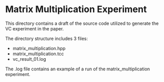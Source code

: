 # Matrix Multiplication Experiment

This directory contains a draft of the source code utilized to generate the VC experiment in the paper.

The directory structure includes 3 files:
* matrix_multiplication.hpp
* matrix_multiplication.tcc
* vc_result_01.log

The .log file contains an example of a run of the matrix_multiplication experiment.
